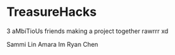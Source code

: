 # TreasureHacks
3 aMbiTioUs friends making a project together
rawrrr xd

Sammi Lin
Amara Im
Ryan Chen
